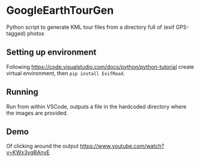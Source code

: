 # GoogleEarthTourGen
Python script to generate KML tour files from a directory full of (exif GPS-tagged) photos

## Setting up environment

Following https://code.visualstudio.com/docs/python/python-tutorial create virtual environment, then `pip install ExifRead`.

## Running

Run from within VSCode, outputs a file in the hardcoded directory where the images are provided.

## Demo
Of clicking around the output https://www.youtube.com/watch?v=KWx3ygBAnyE
